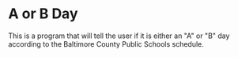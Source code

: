 # A or B Day
This is a program that will tell the user if it is either an "A" or "B" day according to the Baltimore County Public Schools schedule.


